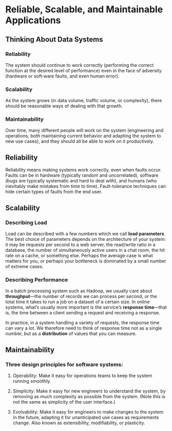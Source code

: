 # Reliable, Scalable, and Maintainable Applications

## Thinking About Data Systems

### Reliability

The system should continue to work correctly (performing the correct function at the desired level of performance) even in the face of adversity (hardware or soft‐ware faults, and even human error).

### Scalability

As the system grows (in data volume, traffic volume, or complexity), there should be reasonable ways of dealing with that growth.

### Maintainability

Over time, many different people will work on the system (engineering and operations, both maintaining current behavior and adapting the system to new use cases), and they should all be able to work on it productively.

## Reliability

Reliability means making systems work correctly, even when faults occur. Faults can be in hardware (typically random and uncorrelated), software (bugs are typically systematic and hard to deal with), and humans (who inevitably make mistakes from time to time). Fault-tolerance techniques can hide certain types of faults from the end user.

## Scalability

### Describing Load

Load can be described with a few numbers which we call **load parameters**. The best choice of parameters depends on the architecture of your system: it may be requests per second to a web server, the read/write ratio in a database, the number of simultaneously active users in a chat room, the hit rate on a cache, or something else. Perhaps the average case is what matters for you, or perhaps your bottleneck is dominated by a small number of extreme cases.

### Describing Performance

In a batch processing system such as Hadoop, we usually care about **throughput**—the number of records we can process per second, or the total time it takes to run a job on a dataset of a certain size. In online systems, what’s usually more important is the service’s **response time**—that is, the time between a client sending a request and receiving a response.

In practice, in a system handling a variety of requests, the response time can vary a lot. We therefore need to think of response time not as a single number, but as a **distribution** of values that you can measure.

## Maintainability

### Three design principles for software systems:

1. Operability: Make it easy for operations teams to keep the system running smoothly.

2. Simplicity: Make it easy for new engineers to understand the system, by removing as much complexity as possible from the system. (Note this is not the same as simplicity of the user interface.)

3. Evolvability: Make it easy for engineers to make changes to the system in the future, adapting it for unanticipated use cases as requirements change. Also known as extensibility, modifiability, or plasticity.
